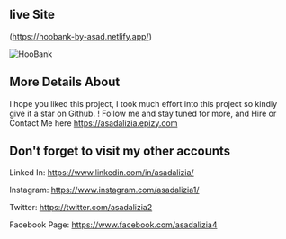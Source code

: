 ## live Site

(https://hoobank-by-asad.netlify.app/)

![HooBank](https://i.ibb.co/BK1Hn0x/Screenshot-2022-08-08-at-4-05-48-PM.png)

## More Details About

I hope you liked this project, I took much effort into this project so kindly give it a star on Github. ! Follow me and stay tuned for more, and Hire or Contact Me here https://asadalizia.epizy.com ⁠

## Don't forget to visit my other accounts

Linked In: https://www.linkedin.com/in/asadalizia/

Instagram: https://www.instagram.com/asadalizia1/

Twitter: https://twitter.com/asadalizia2

Facebook Page: https://www.facebook.com/asadalizia4

